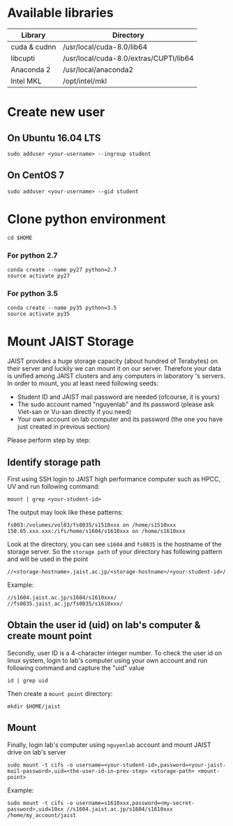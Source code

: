 #  Available libraries
Library | Directory
--- | ---
cuda & cudnn | /usr/local/cuda-8.0/lib64
libcupti | /usr/local/cuda-8.0/extras/CUPTI/lib64
Anaconda 2 | /usr/local/anaconda2
Intel MKL | /opt/intel/mkl

#  Create new user 
## On Ubuntu 16.04 LTS
``` 
sudo adduser <your-username> --ingroup student
```
## On CentOS 7
``` 
sudo adduser <your-username> --gid student
```
#  Clone python environment

```
cd $HOME
```
### For python 2.7
``` 
conda create --name py27 python=2.7
source activate py27
```
### For python 3.5
``` 
conda create --name py35 python=3.5
source activate py35
```


# Mount JAIST Storage

JAIST provides a huge storage capacity (about hundred of Terabytes) on their server and luckily we can mount it on our server. Therefore your data is unified among JAIST clusters and any computers in laboratory 's servers. In order to mount, you at least need following seeds:
- Student ID and JAIST mail password are needed (ofcourse, it is yours)
- The sudo account named "nguyenlab" and its password (please ask Viet-san or Vu-san directly if you need)
- Your own account on lab computer and its password (the one you have just created in previous section)

Please perform step by step:

## Identify storage path
First using SSH login to JAIST high performance computer such as HPCC, UV and run following command:

``` 
mount | grep <your-student-id>
```
The output may look like these patterns:

```
fs003:/volumes/vol03/fs0035/s1510xxx on /home/s1510xxx
150.65.xxx.xxx:/ifs/home/s1604/s1610xxx on /home/s1610xxx
```
Look at the directory, you can see ``s1604`` and ``fs0035`` is the hostname of the storage server. So the ``storage path`` of your directory has following pattern and will be used in the point

```
//<storage-hostname>.jaist.ac.jp/<storage-hostname>/<your-student-id>/
```

Example:

```
//s1604.jaist.ac.jp/s1604/s1610xxx/
//fs0035.jaist.ac.jp/fs0035/s1610xxx/
```

## Obtain the user id (uid) on lab's computer & create mount point
Secondly, user ID is a 4-character integer number. To check the user id on linux system, login to lab's computer using your own account and run following command and capture the "uid" value

``` 
id | grep uid
```
Then create a ``mount point`` directory:
```
mkdir $HOME/jaist
```

## Mount 

Finally, login lab's computer using ``nguyenlab`` account and mount JAIST drive on lab's server

``` 
sudo mount -t cifs -o username=<your-student-id>,password=<your-jaist-mail-password>,uid=<the-user-id-in-prev-step> <storage-path> <mount-point>
```

Example:

``` 
sudo mount -t cifs -o username=s1610xxx,password=<my-secret-password>,uid=10xx //s1604.jaist.ac.jp/s1604/s1610xxx /home/my_account/jaist
```
